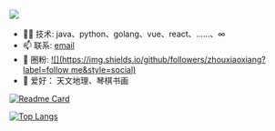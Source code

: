

### <img src="https://raw.githubusercontent.com/zhouxiaoxiang/zhouxiaoxiang.github.com/master/mp3/run.mp4">

- 👨‍💻 技术: java、python、golang、vue、react、……、∞
- 📫 联系: [email](mailto:xiaoxiang_cn@qq.com)
- 👏 圈粉: [![](https://img.shields.io/github/followers/zhouxiaoxiang?label=follow me&style=social)](https://github.com/zhouxiaoxiang/)
- 🎣 爱好： 天文地理、琴棋书画


[![Readme Card](https://github-readme-stats.vercel.app/api?username=zhouxiaoxiang&show_icons=true&title_color=ffffff&icon_color=bb2acf&text_color=daf7dc&bg_color=151515)](https://github.com/zhouxiaoxiang/github-readme-stats)

[![Top Langs](https://github-readme-stats.vercel.app/api/top-langs/?username=zhouxiaoxiang&layout=compact&title_color=ffffff&icon_color=bb2acf&text_color=daf7dc&bg_color=151515)](https://github.com/zhouxiaoxiang/github-readme-stats)
